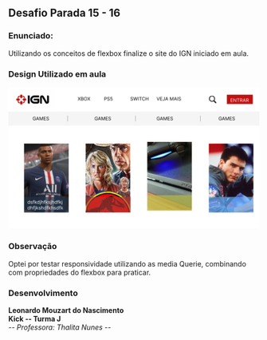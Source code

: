 ## Desafio Parada 15 - 16

### Enunciado:

<p>Utilizando os conceitos de flexbox finalize o site do IGN iniciado em aula.

### Design Utilizado em aula

<img src="img/170147535-e745cb53-4f64-4184-bd5b-ac3f43bd6d42.png">

### Observação

<p> Optei por testar responsividade utilizando as media Querie, combinando com propriedades do flexbox para praticar.

### Desenvolvimento

<b>Leonardo Mouzart do Nascimento</b><br>
<b>Kick -- Turma J</b><br>
<i> -- Professora: Thalita Nunes --</b>
